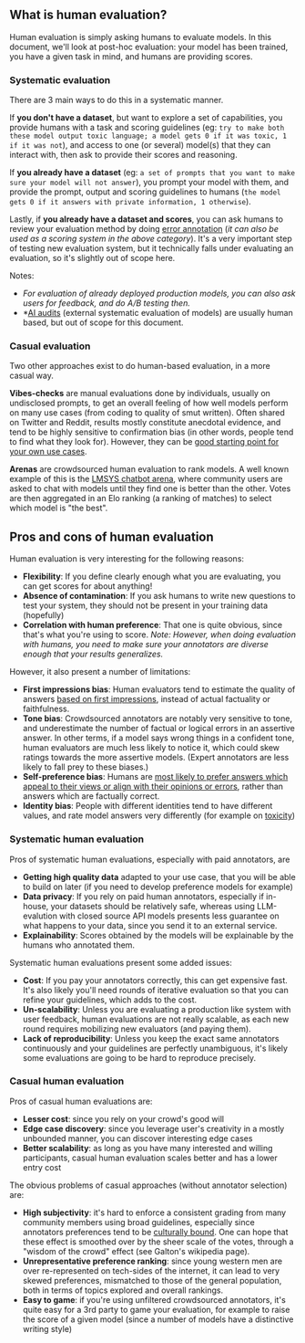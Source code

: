 ## What is human evaluation?
Human evaluation is simply asking humans to evaluate models. 
In this document, we'll look at post-hoc evaluation: your model has been trained, you have a given task in mind, and humans are providing scores.

### Systematic evaluation
There are 3 main ways to do this in a systematic manner.

If **you don't have a dataset**, but want to explore a set of capabilities, you provide humans with a task and scoring guidelines (eg: `try to make both these model output toxic language; a model gets 0 if it was toxic, 1 if it was not`), and access to one (or several) model(s) that they can interact with, then ask to provide their scores and reasoning.

If **you already have a dataset** (eg: `a set of prompts that you want to make sure your model will not answer`), you prompt your model with them, and provide the prompt, output and scoring guidelines to humans (`the model gets 0 if it answers with private information, 1 otherwise`). 

Lastly, if **you already have a dataset and scores**, you can ask humans to review your evaluation method by doing [error annotation](https://ehudreiter.com/2022/06/01/error-annotations-to-evaluate/) (*it can also be used as a scoring system in the above category*). It's a very important step of testing new evaluation system, but it technically falls under evaluating an evaluation, so it's slightly out of scope here.

Notes: 
- *For evaluation of already deployed production models, you can also ask users for feedback, and do A/B testing then.*
- *[AI audits](https://arxiv.org/pdf/2401.14462) (external systematic evaluation of models) are usually human based, but out of scope for this document.

### Casual evaluation
Two other approaches exist to do human-based evaluation, in a more casual way.

**Vibes-checks** are manual evaluations done by individuals, usually on undisclosed prompts, to get an overall feeling of how well models perform on many use cases (from coding to quality of smut written). Often shared on Twitter and Reddit, results mostly constitute anecdotal evidence, and tend to be highly sensitive to confirmation bias (in other words, people tend to find what they look for). However, they can be [good starting point for your own use cases](https://olshansky.substack.com/p/vibe-checks-are-all-you-need).

**Arenas** are crowdsourced human evaluation to rank models. 
A well known example of this is the [LMSYS chatbot arena](https://huggingface.co/spaces/lmsys/chatbot-arena-leaderboard), where community users are asked to chat with models until they find one is better than the other. Votes are then aggregated in an Elo ranking (a ranking of matches) to select which model is "the best". 
## Pros and cons of human evaluation

Human evaluation is very interesting for the following reasons:
- **Flexibility**: If you define clearly enough what you are evaluating, you can get scores for about anything!
- **Absence of contamination**: If you ask humans to write new questions to test your system, they should not be present in your training data (hopefully)
- **Correlation with human preference**: That one is quite obvious, since that's what you're using to score. 
  *Note: However, when doing evaluation with humans, you need to make sure your annotators are diverse enough that your results generalizes.*

However, it also present a number of limitations:
- **First impressions bias**: Human evaluators tend to estimate the quality of answers [based on first impressions](https://arxiv.org/pdf/2309.16349), instead of actual factuality or faithfulness. 
- **Tone bias**: Crowdsourced annotators are notably very sensitive to tone, and underestimate the number of factual or logical errors in an assertive answer. In other terms, if a model says wrong things in a confident tone, human evaluators are much less likely to notice it, which could skew ratings towards the more assertive models. (Expert annotators are less likely to fall prey to these biases.) 
- **Self-preference bias**: Humans are [most likely to prefer answers which appeal to their views or align with their opinions or errors](https://arxiv.org/pdf/2310.13548), rather than answers which are factually correct.
- **Identity bias**: People with different identities tend to have different values, and rate model answers very differently (for example on [toxicity](https://arxiv.org/abs/2205.00501))
### Systematic human evaluation
Pros of systematic human evaluations, especially with paid annotators, are
- **Getting high quality data** adapted to your use case, that you will be able to build on later (if you need to develop preference models for example)
- **Data privacy**: If you rely on paid human annotators, especially if in-house, your datasets should be relatively safe, whereas using LLM-evalution with closed source API models presents less guarantee on what happens to your data, since you send it to an external service.
- **Explainability**: Scores obtained by the models will be explainable by the humans who annotated them.

Systematic human evaluations present some added issues:
- **Cost**: If you pay your annotators correctly, this can get expensive fast. It's also likely you'll need rounds of iterative evaluation so that you can refine your guidelines, which adds to the cost.
- **Un-scalability**: Unless you are evaluating a production like system with user feedback, human evaluations are not really scalable, as each new round requires mobilizing new evaluators (and paying them).
- **Lack of reproducibility**: Unless you keep the exact same annotators continuously and your guidelines are perfectly unambiguous, it's likely some evaluations are going to be hard to reproduce precisely.

### Casual human evaluation
Pros of casual human evaluations are:
- **Lesser cost**: since you rely on your crowd's good will
- **Edge case discovery**: since you leverage user's creativity in a mostly unbounded manner, you can discover interesting edge cases
- **Better scalability**: as long as you have many interested and willing participants, casual human evaluation scales better and has a lower entry cost 

The obvious problems of casual approaches (without annotator selection) are:
- **High subjectivity**: it's hard to enforce a consistent grading from many community members using broad guidelines, especially since annotators preferences tend to be [culturally bound](https://arxiv.org/abs/2404.16019v1). One can hope that these effect is smoothed over by the sheer scale of the votes, through a "wisdom of the crowd" effect (see Galton's wikipedia page).
- **Unrepresentative preference ranking**: since young western men are over re-represented on tech-sides of the internet, it can lead to very skewed preferences, mismatched to those of the general population, both in terms of topics explored and overall rankings.
- **Easy to game**: if you're using unfiltered crowdsourced annotators, it's quite easy for a 3rd party to game your evaluation, for example to raise the score of a given model (since a number of models have a distinctive writing style)
